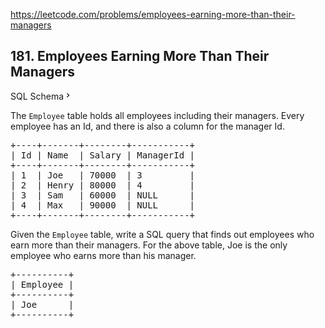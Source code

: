 https://leetcode.com/problems/employees-earning-more-than-their-managers

## 181. Employees Earning More Than Their Managers

<div class="sql-schema-wrapper__3VBi"><a class="sql-schema-link__3cEg">SQL Schema<svg class="icon__3Su4" height="1em" viewbox="0 0 24 24" width="1em"><path d="M10 6L8.59 7.41 13.17 12l-4.58 4.59L10 18l6-6z" fill-rule="evenodd"></path></svg></a></div>
<div><p>The <code>Employee</code> table holds all employees including their managers. Every employee has an Id, and there is also a column for the manager Id.</p>
<pre>+----+-------+--------+-----------+
| Id | Name  | Salary | ManagerId |
+----+-------+--------+-----------+
| 1  | Joe   | 70000  | 3         |
| 2  | Henry | 80000  | 4         |
| 3  | Sam   | 60000  | NULL      |
| 4  | Max   | 90000  | NULL      |
+----+-------+--------+-----------+
</pre>
<p>Given the <code>Employee</code> table, write a SQL query that finds out employees who earn more than their managers. For the above table, Joe is the only employee who earns more than his manager.</p>
<pre>+----------+
| Employee |
+----------+
| Joe      |
+----------+
</pre>
</div>
